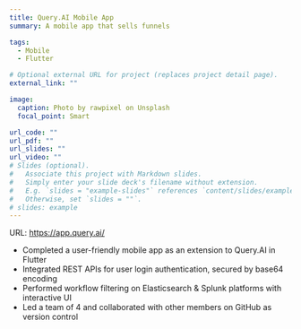 ```yaml
---
title: Query.AI Mobile App
summary: A mobile app that sells funnels

tags:
  - Mobile
  - Flutter

# Optional external URL for project (replaces project detail page).
external_link: ""

image:
  caption: Photo by rawpixel on Unsplash
  focal_point: Smart

url_code: ""
url_pdf: ""
url_slides: ""
url_video: ""
# Slides (optional).
#   Associate this project with Markdown slides.
#   Simply enter your slide deck's filename without extension.
#   E.g. `slides = "example-slides"` references `content/slides/example-slides.md`.
#   Otherwise, set `slides = ""`.
# slides: example
---
```


URL: https://app.query.ai/

- Completed a user-friendly mobile app as an extension to Query.AI in Flutter
- Integrated REST APIs for user login authentication, secured by base64 encoding
- Performed workflow filtering on Elasticsearch & Splunk platforms with interactive UI
- Led a team of 4 and collaborated with other members on GitHub as version control
